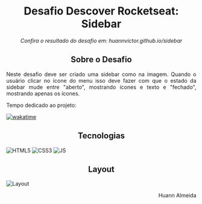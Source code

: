 <h1 align="center">Desafio Descover Rocketseat: Sidebar</h1>

<p align="center"><em>Confira o resultado do desafio em: <a href:"https://huannvictor.github.io/sidebar/">huannvictor.github.io/sidebar</a></em></p>

<h2 align="center">Sobre o Desafio</h2>
<p align="justify">Neste desafio deve ser criado uma sidebar como na imagem. Quando o usuário clicar no ícone do menu isso deve fazer com que o estado da sidebar mude entre "aberto", mostrando ícones e texto e "fechado", mostrando apenas os ícones.</p>

<p>Tempo dedicado ao projeto:</p>
<a href="https://wakatime.com/badge/user/5a2e9d27-6aba-49b5-9755-f97369431e1e/project/c8ca79e9-6469-4c9e-88ac-dd6404fc7a9c">
  <img src="https://wakatime.com/badge/user/5a2e9d27-6aba-49b5-9755-f97369431e1e/project/c8ca79e9-6469-4c9e-88ac-dd6404fc7a9c.svg" alt="wakatime">
</a>  

<h2 align="center">Tecnologias</h2>
<div align="center" style="display: inline">
  <img src="https://img.shields.io/badge/%20-HTML5-orange" alt="HTML5">
  <img src="https://img.shields.io/badge/%20-CSS3-blue" alt="CSS3"> 
  <img src="https://img.shields.io/badge/%20-JavaScript-yellow" alt="JS">
</div>

<h2 align="center">Layout</h2>
<img src="https://raw.githubusercontent.com/huannvictor/sidebar/main/images/desafioSidebar.gif" alt="Layout">

<p align="right"> Huann Almeida </p>

